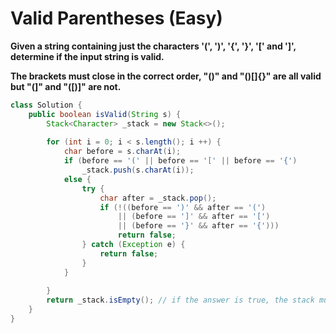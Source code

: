 # Valid Parentheses (Easy)

**Given a string containing just the characters '(', ')', '{', '}', '[' and ']', determine if the input string is valid.**

**The brackets must close in the correct order, "()" and "()[]{}" are all valid but "(]" and "([)]" are not.**

```java
class Solution {
    public boolean isValid(String s) {
        Stack<Character> _stack = new Stack<>();
        
        for (int i = 0; i < s.length(); i ++) {
            char before = s.charAt(i);
            if (before == '(' || before == '[' || before == '{')
                _stack.push(s.charAt(i));
            else {
                try {
                    char after = _stack.pop();
                    if (!((before == ')' && after == '(')
                        || (before == ']' && after == '[')
                        || (before == '}' && after == '{')))
                        return false;
                } catch (Exception e) {
                    return false;
                }
            }
           
        }
        return _stack.isEmpty(); // if the answer is true, the stack must be empty, because all the elements have been pop out
    }
}
```
